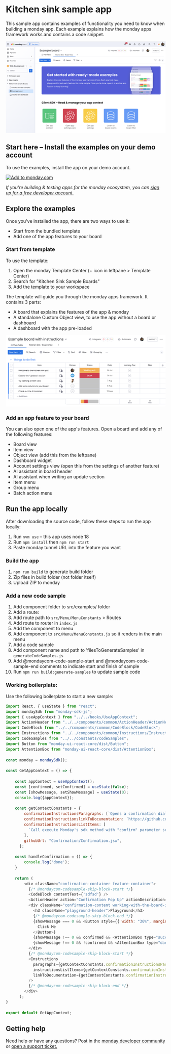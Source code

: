 # Kitchen sink sample app

This sample app contains examples of functionality you need to know when building a monday app. Each example explains how the monday apps framework works and contains a code snippet. 

![Preview of app](./src/assets/images/kitchen-sink-app-preview-image.png)

## Start here – Install the examples on your demo account

To use the examples, install the app on your demo account.

<a href="https://auth.monday.com/oauth2/authorize?client_id=b1332d51359f7c186787f045f2cf6cb6&response_type=install">
  <img
    alt="Add to monday.com"
    height="80"
    src="https://dapulse-res.cloudinary.com/image/upload/f_auto,q_auto/remote_mondaycom_static/uploads/Tal/4b5d9548-0598-436e-a5b6-9bc5f29ee1d9_Group12441.png"
  />
</a>


*If you're building & testing apps for the monday ecosystem, you can [sign up for a free developer account.](https://auth.monday.com/users/sign_up_new?developer=true&utm_source=github&utm_campaign=kitchensink)*

## Explore the examples

Once you've installed the app, there are two ways to use it: 
- Start from the bundled template
- Add one of the app features to your board

### Start from template

To use the template: 
1. Open the monday Template Center (+ icon in leftpane > Template Center)
2. Search for "Kitchen Sink Sample Boards"
3. Add the template to your workspace

The template will guide you through the monday apps framework. It contains 3 parts: 
- A board that explains the features of the app & monday
- A standalone Custom Object view, to use the app without a board or dashboard
- A dashboard with the app pre-loaded

![Sample board](./src/assets/images/Kitchen-sink-example-board.png)

### Add an app feature to your board

You can also open one of the app's features. Open a board and add any of the following features: 
- Board view
- Item view
- Object view (add this from the leftpane)
- Dashboard widget
- Account settings view (open this from the settings of another feature)
- AI assistant in board header
- AI assistant when writing an update section
- Item menu
- Group menu
- Batch action menu

## Run the app locally

After downloading the source code, follow these steps to run the app locally:

1. Run `nvm use` – this app uses node 18
2. Run `npm install` then `npm run start`
3. Paste monday tunnel URL into the feature you want

### Build the app

1. `npm run build` to generate build folder
2. Zip files in build folder (not folder itself)
3. Upload ZIP to monday

### Add a new code sample

1. Add component folder to src/examples/ folder
2. Add a route:
  1. Add route path to `src/Menu/MenuConstants` > Routes
  2. Add route to router in `index.js`
3. Add the component to menu
  1. Add component to `src/Menu/MenuConstants.js` so it renders in the main menu
4. Add a code sample
  1. Add component name and path to 'filesToGenerateSamples' in `generateCodeSamples.js`
  2. Add @mondaycom-code-sample-start and @mondaycom-code-sample-end comments to indicate start and finish of sample
  3. Run `npm run build:generate-samples` to update sample code

### Working boilerplate:

Use the following boilerplate to start a new sample:

```js
import React, { useState } from "react";
import mondaySdk from "monday-sdk-js";
import { useAppContext } from "../../hooks/UseAppContext";
import ActionHeader from "../../components/common/ActionHeader/ActionHeader";
import CodeBlock from "../../components/common/CodeBlock/CodeBlock";
import Instructions from "../../components/common/Instructions/Instructions";
import CodeSamples from "../../constants/codeSamples";
import Button from "monday-ui-react-core/dist/Button";
import AttentionBox from "monday-ui-react-core/dist/AttentionBox";

const monday = mondaySdk();

const GetAppContext = () => {

    const appContext = useAppContext();
    const [confirmed, setConfirmed] = useState(false);
    const [showMessage, setShowMessage] = useState(0);
    console.log({appContext});
    
    const getContextConstants = {
        confirmationInstructionsParagraphs: [`Opens a confirmation dialog to the user type 'confirm'`],
        confirmationInstructionslinkToDocumentation: `https://github.com/mondaycom/monday-sdk-js#mondayexecutetype-params`,
        confirmationInstructionsListItems: [
          `Call execute Monday's sdk method with "confirm" parameter sending the message content, buttons text.`,
        ],
        githubUrl: "Confirmation/Confirmation.jsx",
      };

    const handleConfirmation = () => {
        console.log('done');
    }

    return (
        <div className="confirmation-container feature-container">
          {/* @mondaycom-codesample-skip-block-start */}
          <CodeBlock contentText={'sdfsd'} /> 
          <ActionHeader action="Confirmation Pop Up" actionDescription="Using the SDK, open a confirmation pop up" />
          <div className="confirmation-content working-with-the-board-items">
            <h3 className="playground-header">Playground</h3>
            {/* @mondaycom-codesample-skip-block-end */}
            {showMessage === 0 && <Button style={{ width: "30%", margin: "30px 0" }} onClick={handleConfirmation}>
              Click Me
            </Button>}
            {showMessage !== 0 && confirmed && <AttentionBox type="success" text="Confirmed" title="Lets go!" />}
            {showMessage !== 0 && !confirmed && <AttentionBox type="danger" text="Denied" title="No way" />}
          </div>
          {/* @mondaycom-codesample-skip-block-start */}
          <Instructions
            paragraphs={getContextConstants.confirmationInstructionsParagraphs}
            instructionsListItems={getContextConstants.confirmationInstructionsListItems}
            linkToDocumentation={getContextConstants.confirmationInstructionslinkToDocumentation}
          />
          {/* @mondaycom-codesample-skip-block-end */}
        </div>
      );
}

export default GetAppContext;
```

## Getting help

Need help or have any questions? Post in the [monday developer community](https://community.monday.com/c/developers/8) or [open a support ticket.](https://support.monday.com/hc/en-us/requests/new?ticket_form_id=13855862562962)

